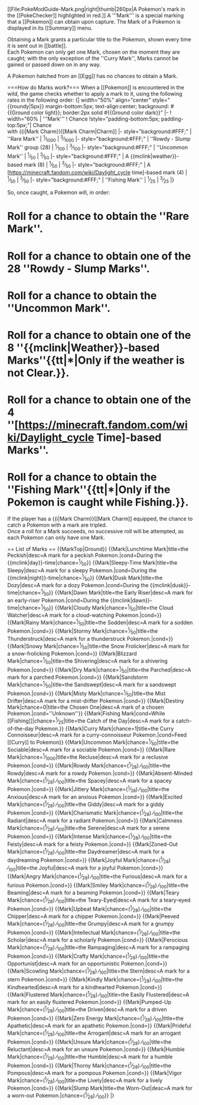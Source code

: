 [[File:PokeModGuide-Mark.png|right|thumb|260px|A Pokemon's mark in the [[PokeChecker]] highlighted in red.]]
A '''Mark''' is a special marking that a [[Pokemon]] can obtain upon capture. The Mark of a Pokemon is displayed in its [[Summary]] menu.

Obtaining a Mark grants a particular title to the Pokemon, shown every time it is sent out in [[battle]].<br>
Each Pokemon can only get one Mark, chosen on the moment they are caught; with the only exception of the ''Curry Mark'', Marks cannot be gained or passed down on in any way.

A Pokemon hatched from an [[Egg]] has no chances to obtain a Mark.

===How do Marks work?===
When a [[Pokemon]] is encountered in the wild, the game checks whether to apply a mark to it, using the following rates in the following order:
{| width="50%" align="center" style="{{roundy|5px}} margin-bottom:5px; text-align:center; background: #{{Ground color light}}; border:2px solid #{{Ground color dark}}"
|-
! width="60% | '''Mark'''
! Chance
!style="padding-bottom:5px; padding-top:5px;"| Chance<br>with {{i|Mark Charm}}[[Mark Charm|Charm]]
|- style="background:#FFF;"
| ''Rare Mark''
| <sup>1</sup>&frasl;<sub>1000</sub>
| <sup>3</sup>&frasl;<sub>1000</sub>
|- style="background:#FFF;"
| ''Rowdy - Slump Mark'' group (28)
| <sup>1</sup>&frasl;<sub>100</sub>
| <sup>3</sup>&frasl;<sub>100</sub>
|- style="background:#FFF;"
| ''Uncommon Mark''
| <sup>1</sup>&frasl;<sub>50</sub>
| <sup>3</sup>&frasl;<sub>50</sub>
|- style="background:#FFF;"
| A {{mclink|weather}}-based mark (8)
| <sup>1</sup>&frasl;<sub>50</sub>
| <sup>3</sup>&frasl;<sub>50</sub>
|- style="background:#FFF;"
| A [https://minecraft.fandom.com/wiki/Daylight_cycle time]-based mark (4)
| <sup>1</sup>&frasl;<sub>50</sub>
| <sup>3</sup>&frasl;<sub>50</sub>
|- style="background:#FFF;"
| ''Fishing Mark''
| <sup>1</sup>&frasl;<sub>25</sub>
| <sup>3</sup>&frasl;<sub>25</sub>
|}

So, once caught, a Pokemon will, in order:
# Roll for a chance to obtain the ''Rare Mark''.
# Roll for a chance to obtain one of the 28 ''Rowdy - Slump Marks''.
# Roll for a chance to obtain the ''Uncommon Mark''.
# Roll for a chance to obtain one of the 8 ''{{mclink|Weather}}-based Marks''{{tt|*|Only if the weather is not Clear.}}.
# Roll for a chance to obtain one of the 4 ''[https://minecraft.fandom.com/wiki/Daylight_cycle Time]-based Marks''.
# Roll for a chance to obtain the ''Fishing Mark''{{tt|*|Only if the Pokemon is caught while Fishing.}}.


If the player has a {{i|Mark Charm}}[[Mark Charm]] equipped, the chance to catch a Pokemon with a mark are tripled.<br>
Once a roll for a Mark succeeds, no successive roll will be attempted, as each Pokemon can only have one Mark.

== List of Marks ==
{{MarkTop|Ground}}
{{Mark|Lunchtime Mark|title=the Peckish|desc=A mark for a peckish Pokemon.|cond=During the {{mclink|day}}-time|chance=<sup>1</sup>&frasl;<sub>50</sub>}}
{{Mark|Sleepy-Time Mark|title=the Sleepy|desc=A mark for a sleepy Pokemon.|cond=During the {{mclink|night}}-time|chance=<sup>1</sup>&frasl;<sub>50</sub>}}
{{Mark|Dusk Mark|title=the Dozy|desc=A mark for a dozy Pokemon.|cond=During the {{mclink|dusk}}-time|chance=<sup>1</sup>&frasl;<sub>50</sub>}}
{{Mark|Dawn Mark|title=the Early Riser|desc=A mark for an early-riser Pokemon.|cond=During the {{mclink|dawn}}-time|chance=<sup>1</sup>&frasl;<sub>50</sub>}}
{{Mark|Cloudy Mark|chance=<sup>1</sup>&frasl;<sub>50</sub>|title=the Cloud Watcher|desc=A mark for a cloud-watching Pokemon.|cond=}}
{{Mark|Rainy Mark|chance=<sup>1</sup>&frasl;<sub>50</sub>|title=the Sodden|desc=A mark for a sodden Pokemon.|cond=}}
{{Mark|Stormy Mark|chance=<sup>1</sup>&frasl;<sub>50</sub>|title=the Thunderstruck|desc=A mark for a thunderstruck Pokemon.|cond=}}
{{Mark|Snowy Mark|chance=<sup>1</sup>&frasl;<sub>50</sub>|title=the Snow Frolicker|desc=A mark for a snow-frolicking Pokemon.|cond=}}
{{Mark|Blizzard Mark|chance=<sup>1</sup>&frasl;<sub>50</sub>|title=the Shivering|desc=A mark for a shivering Pokemon.|cond=}}
{{Mark|Dry Mark|chance=<sup>1</sup>&frasl;<sub>50</sub>|title=the Parched|desc=A mark for a parched Pokemon.|cond=}}
{{Mark|Sandstorm Mark|chance=<sup>1</sup>&frasl;<sub>50</sub>|title=the Sandswept|desc=A mark for a sandswept Pokemon.|cond=}}
{{Mark|Misty Mark|chance=<sup>1</sup>&frasl;<sub>50</sub>|title=the Mist Drifter|desc=A mark for a mist-drifter Pokemon.|cond=}}
{{Mark|Destiny Mark|chance=0|title=the Chosen One|desc=A mark of a chosen Pokemon.|cond=''Unknown''}}
{{Mark|Fishing Mark|cond=While [[Fishing]]|chance=<sup>1</sup>&frasl;<sub>25</sub>|title=the Catch of the Day|desc=A mark for a catch-of-the-day Pokemon.}}
{{Mark|Curry Mark|chance=1|title=the Curry Connoisseur|desc=A mark for a curry-connoisseur Pokemon.|cond=Feed [[Curry]] to Pokemon}}
{{Mark|Uncommon Mark|chance=<sup>1</sup>&frasl;<sub>50</sub>|title=the Sociable|desc=A mark for a sociable Pokemon.|cond=}}
{{Mark|Rare Mark|chance=<sup>1</sup>&frasl;<sub>1000</sub>|title=the Recluse|desc=A mark for a reclusive Pokemon.|cond=}}
{{Mark|Rowdy Mark|chance=(<sup>1</sup>&frasl;<sub>28</sub>) &frasl;<sub>100</sub>|title=the Rowdy|desc=A mark for a rowdy Pokemon.|cond=}}
{{Mark|Absent-Minded Mark|chance=(<sup>1</sup>&frasl;<sub>28</sub>) &frasl;<sub>100</sub>|title=the Spacey|desc=A mark for a spacey Pokemon.|cond=}}
{{Mark|Jittery Mark|chance=(<sup>1</sup>&frasl;<sub>28</sub>) &frasl;<sub>100</sub>|title=the Anxious|desc=A mark for an anxious Pokemon.|cond=}}
{{Mark|Excited Mark|chance=(<sup>1</sup>&frasl;<sub>28</sub>) &frasl;<sub>100</sub>|title=the Giddy|desc=A mark for a giddy Pokemon.|cond=}}
{{Mark|Charismatic Mark|chance=(<sup>1</sup>&frasl;<sub>28</sub>) &frasl;<sub>100</sub>|title=the Radiant|desc=A mark for a radiant Pokemon.|cond=}}
{{Mark|Calmness Mark|chance=(<sup>1</sup>&frasl;<sub>28</sub>) &frasl;<sub>100</sub>|title=the Serene|desc=A mark for a serene Pokemon.|cond=}}
{{Mark|Intense Mark|chance=(<sup>1</sup>&frasl;<sub>28</sub>) &frasl;<sub>100</sub>|title=the Feisty|desc=A mark for a feisty Pokemon.|cond=}}
{{Mark|Zoned-Out Mark|chance=(<sup>1</sup>&frasl;<sub>28</sub>) &frasl;<sub>100</sub>|title=the Daydreamer|desc=A mark for a daydreaming Pokemon.|cond=}}
{{Mark|Joyful Mark|chance=(<sup>1</sup>&frasl;<sub>28</sub>) &frasl;<sub>100</sub>|title=the Joyful|desc=A mark for a joyful Pokemon.|cond=}}
{{Mark|Angry Mark|chance=(<sup>1</sup>&frasl;<sub>28</sub>) &frasl;<sub>100</sub>|title=the Furious|desc=A mark for a furious Pokemon.|cond=}}
{{Mark|Smiley Mark|chance=(<sup>1</sup>&frasl;<sub>28</sub>) &frasl;<sub>100</sub>|title=the Beaming|desc=A mark for a beaming Pokemon.|cond=}}
{{Mark|Teary Mark|chance=(<sup>1</sup>&frasl;<sub>28</sub>) &frasl;<sub>100</sub>|title=the Teary-Eyed|desc=A mark for a teary-eyed Pokemon.|cond=}}
{{Mark|Upbeat Mark|chance=(<sup>1</sup>&frasl;<sub>28</sub>) &frasl;<sub>100</sub>|title=the Chipper|desc=A mark for a chipper Pokemon.|cond=}}
{{Mark|Peeved Mark|chance=(<sup>1</sup>&frasl;<sub>28</sub>) &frasl;<sub>100</sub>|title=the Grumpy|desc=A mark for a grumpy Pokemon.|cond=}}
{{Mark|Intellectual Mark|chance=(<sup>1</sup>&frasl;<sub>28</sub>) &frasl;<sub>100</sub>|title=the Scholar|desc=A mark for a scholarly Pokemon.|cond=}}
{{Mark|Ferocious Mark|chance=(<sup>1</sup>&frasl;<sub>28</sub>) &frasl;<sub>100</sub>|title=the Rampaging|desc=A mark for a rampaging Pokemon.|cond=}}
{{Mark|Crafty Mark|chance=(<sup>1</sup>&frasl;<sub>28</sub>) &frasl;<sub>100</sub>|title=the Opportunist|desc=A mark for an opportunistic Pokemon.|cond=}}
{{Mark|Scowling Mark|chance=(<sup>1</sup>&frasl;<sub>28</sub>) &frasl;<sub>100</sub>|title=the Stern|desc=A mark for a stern Pokemon.|cond=}}
{{Mark|Kindly Mark|chance=(<sup>1</sup>&frasl;<sub>28</sub>) &frasl;<sub>100</sub>|title=the Kindhearted|desc=A mark for a kindhearted Pokemon.|cond=}}
{{Mark|Flustered Mark|chance=(<sup>1</sup>&frasl;<sub>28</sub>) &frasl;<sub>100</sub>|title=the Easily Flustered|desc=A mark for an easily flustered Pokemon.|cond=}}
{{Mark|Pumped-Up Mark|chance=(<sup>1</sup>&frasl;<sub>28</sub>) &frasl;<sub>100</sub>|title=the Driven|desc=A mark for a driven Pokemon.|cond=}}
{{Mark|Zero Energy Mark|chance=(<sup>1</sup>&frasl;<sub>28</sub>) &frasl;<sub>100</sub>|title=the Apathetic|desc=A mark for an apathetic Pokemon.|cond=}}
{{Mark|Prideful Mark|chance=(<sup>1</sup>&frasl;<sub>28</sub>) &frasl;<sub>100</sub>|title=the Arrogant|desc=A mark for an arrogant Pokemon.|cond=}}
{{Mark|Unsure Mark|chance=(<sup>1</sup>&frasl;<sub>28</sub>) &frasl;<sub>100</sub>|title=the Reluctant|desc=A mark for an unsure Pokemon.|cond=}}
{{Mark|Humble Mark|chance=(<sup>1</sup>&frasl;<sub>28</sub>) &frasl;<sub>100</sub>|title=the Humble|desc=A mark for a humble Pokemon.|cond=}}
{{Mark|Thorny Mark|chance=(<sup>1</sup>&frasl;<sub>28</sub>) &frasl;<sub>100</sub>|title=the Pompous|desc=A mark for a pompous Pokemon.|cond=}}
{{Mark|Vigor Mark|chance=(<sup>1</sup>&frasl;<sub>28</sub>) &frasl;<sub>100</sub>|title=the Lively|desc=A mark for a lively Pokemon.|cond=}}
{{Mark|Slump Mark|title=the Worn-Out|desc=A mark for a worn-out Pokemon.|chance=(<sup>1</sup>&frasl;<sub>28</sub>) &frasl;<sub>100</sub>}}
|}</div>
